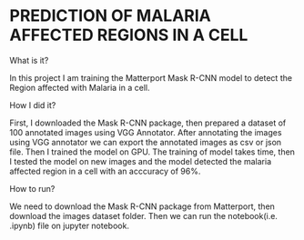 # PREDICTION OF MALARIA AFFECTED REGIONS IN A CELL

What is it?

In this project I am training the Matterport Mask R-CNN model to detect the Region affected with Malaria in a cell.

How I did it?

First, I downloaded the Mask R-CNN package, then prepared a dataset of 100 annotated images using VGG Annotator. After annotating the images using VGG annotator we can export the annotated images as csv or json file. Then I trained the model on GPU. The training of model takes time, then I tested the model on new images and the model detected the malaria affected region in a cell with an acccuracy of 96%.

How to run?

We need to download the Mask R-CNN package from Matterport, then download the images dataset folder. Then we can run the notebook(i.e. .ipynb) file on jupyter notebook.
